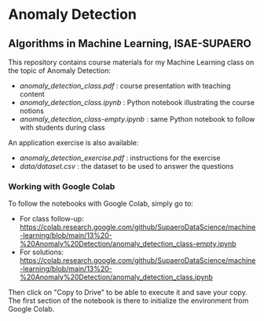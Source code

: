 # Anomaly Detection

## Algorithms in Machine Learning, ISAE-SUPAERO

This repository contains course materials for my Machine Learning class on the topic of Anomaly Detection:
- <em>anomaly_detection_class.pdf</em> : course presentation with teaching content
- <em>anomaly_detection_class.ipynb</em> : Python notebook illustrating the course notions
- <em>anomaly_detection_class-empty.ipynb</em> : same Python notebook to follow with students during class

An application exercise is also available:
- <em>anomaly_detection_exercise.pdf</em> : instructions for the exercise
- <em>data/dataset.csv</em> : the dataset to be used to answer the questions


### Working with Google Colab

To follow the notebooks with Google Colab, simply go to:
- For class follow-up: https://colab.research.google.com/github/SupaeroDataScience/machine-learning/blob/main/13%20-%20Anomaly%20Detection/anomaly_detection_class-empty.ipynb
- For solutions: https://colab.research.google.com/github/SupaeroDataScience/machine-learning/blob/main/13%20-%20Anomaly%20Detection/anomaly_detection_class.ipynb

Then click on "Copy to Drive" to be able to execute it and save your copy. The first section of the notebook is there to initialize the environment from Google Colab.
